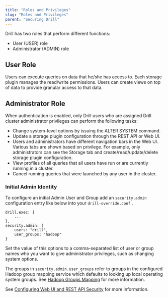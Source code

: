```yaml
---
title: "Roles and Privileges"
slug: "Roles and Privileges"
parent: "Securing Drill"
---
```

Drill has two roles that perform different functions: 

* User (USER) role
* Administrator (ADMIN) role 

## User Role

Users can execute queries on data that he/she has access to. Each storage plugin manages the read/write permissions. Users can create views on top of data to provide granular access to that data.  

## Administrator Role

When authentication is enabled, only Drill users who are assigned Drill cluster administrator privileges can perform the following tasks:

- Change system-level options by issuing the ALTER SYSTEM command.
- Update a storage plugin configuration through the REST API or Web UI. 
- Users and administrators have different navigation bars in the Web UI. Various tabs are shown based on privilege. For example,  only administrators can see the Storage tab and create/read/update/delete storage plugin configuration.
- View profiles of all queries that all users have run or are currently running in a cluster.
- Cancel running queries that were launched by any user in the cluster.

### Initial Admin Identity

To configure an initial Admin User and Group add an `security.admin` configuration entry like below into your `drill-override.conf` .

    drill.exec: {
        ...
    },
    security.admin: {
        users: "drill",
        user_groups: "hadoop"
    }

Set the value of this options to a comma-separated list of user or group names who you want to give administrator privileges, such as changing system options.

The groups in `security.admin.user_groups` refer to groups in the configured Hadoop group mapping service which defaults to looking up local operating system groups. See [Hadoop Groups Mapping](https://hadoop.apache.org/docs/stable/hadoop-project-dist/hadoop-common/GroupsMapping.html) for more information.

See [Configuring Web UI and REST API Security]({{site.baseurl}}/docs/configuring-web-console-and-rest-api-security/) for more information.




